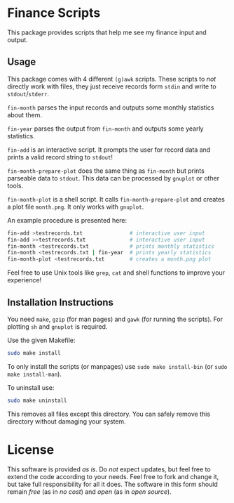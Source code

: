 Finance Scripts
===============

This package provides scripts that help me see my finance input and output.

Usage
-----

This package comes with 4 different `(g)awk` scripts. These scripts to _not_
directly work with files, they just receive records form `stdin` and write to
`stdout`/`stderr`.

`fin-month` parses the input records and outputs some monthly statistics about
them.

`fin-year` parses the output from `fin-month` and outputs some yearly
statistics.

`fin-add` is an interactive script. It prompts the user for record data and
prints a valid record string to `stdout`!

`fin-month-prepare-plot` does the same thing as `fin-month` but prints
parseable data to `stdout`. This data can be processed by `gnuplot` or other
tools.

`fin-month-plot` is a shell script. It calls `fin-month-prepare-plot` and
creates a plot file `month.png`. It only works with `gnuplot`.

An example procedure is presented here:

```bash
fin-add >testrecords.txt               # interactive user input
fin-add >>testrecords.txt              # interactive user input
fin-month <testrecords.txt             # prints monthly statistics
fin-month <testrecords.txt | fin-year  # prints yearly statistics
fin-month-plot <testrecords.txt        # creates a month.png plot
```

Feel free to use Unix tools like `grep`, `cat` and shell functions to improve
your experience!

Installation Instructions
-------------------------

You need `make`, `gzip` (for man pages) and `gawk` (for running the scripts).
For plotting `sh` and `gnuplot` is required.

Use the given Makefile:

```bash
sudo make install
```

To only install the scripts (or manpages) use `sudo make install-bin` (or
`sudo make install-man`).

To uninstall use:

```bash
sudo make uninstall
```

This removes all files except this directory. You can safely remove this
directory without damaging your system.

License
=======

This software is provided _as is_. Do _not_ expect updates, but feel free to
extend the code according to your needs. Feel free to fork and change it, but
take full responsibility for all it does. The software in this form should
remain _free_ (as in _no cost_) and _open_ (as in _open source_).
